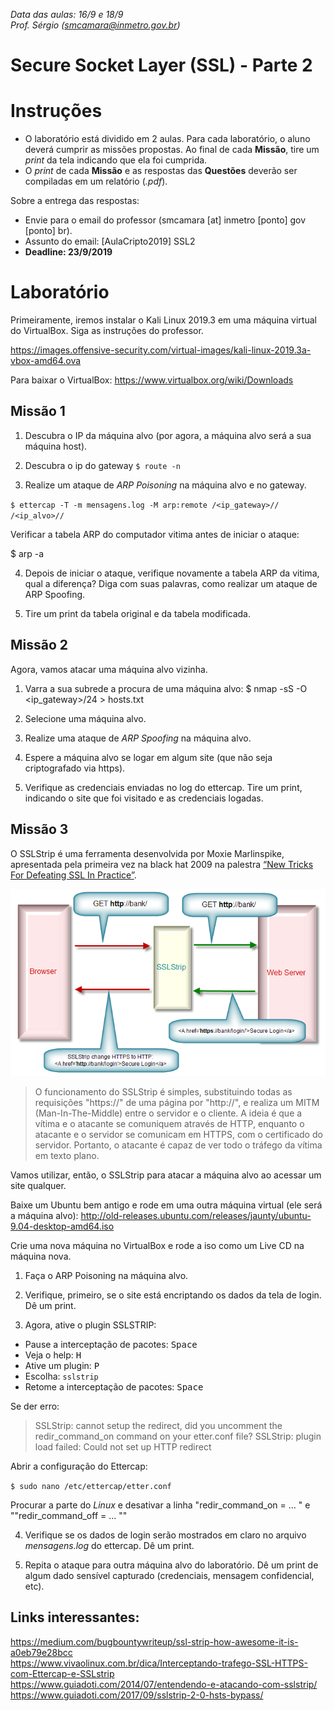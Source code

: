 *Data das aulas: 16/9 e 18/9* <br>
*Prof. Sérgio (smcamara@inmetro.gov.br)*


# Secure Socket Layer (SSL) - Parte 2


# Instruções

- O laboratório está dividido em 2 aulas. Para cada laboratório, o aluno deverá cumprir as missões propostas. Ao final de cada **Missão**, tire um *print* da tela indicando que ela foi cumprida.
- O *print* de cada **Missão** e as respostas das **Questões** deverão ser compiladas em um relatório (*.pdf*).

Sobre a entrega das respostas:
- Envie para o email do professor (smcamara [at] inmetro [ponto] gov [ponto] br).
- Assunto do email: [AulaCripto2019] SSL2
- **Deadline: 23/9/2019**

# Laboratório

Primeiramente, iremos instalar o Kali Linux 2019.3 em uma máquina virtual do VirtualBox. Siga as instruções do professor.

https://images.offensive-security.com/virtual-images/kali-linux-2019.3a-vbox-amd64.ova


Para baixar o VirtualBox: https://www.virtualbox.org/wiki/Downloads






## Missão 1

<!--
ettercap -Tp
Use  the  console  interface  and  do  not  put the interface in
              promisc mode. You will see only your traffic.
-->

1. Descubra o IP da máquina alvo (por agora, a máquina alvo será a sua máquina host).

2. Descubra o ip do gateway
`$ route -n`

3. Realize um ataque de _ARP Poisoning_ na máquina alvo e no gateway.

<!--
ettercap -T -M arp:remote /192.168.1.1// /192.168.1.2-10//

              Perform the ARP poisoning against the gateway and  the  host  in
              the  lan  between  2 and 10. The 'remote' option is needed to be
              able to sniff the remote traffic  the  hosts  make  through  the
              gateway.
-->

`$ ettercap -T -m mensagens.log -M arp:remote /<ip_gateway>// /<ip_alvo>//`


Verificar a tabela ARP do computador vitima antes de iniciar o ataque:

$ arp -a

4. Depois de iniciar o ataque, verifique novamente a tabela ARP da vitima, qual a diferença? Diga com suas palavras, como realizar um ataque de ARP Spoofing.

5. Tire um print da tabela original e da tabela modificada.






## Missão 2

Agora, vamos atacar uma máquina alvo vizinha.

1. Varra a sua subrede a procura de uma máquina alvo:
$ nmap -sS -O <ip_gateway>/24 > hosts.txt

2. Selecione uma máquina alvo. 

3. Realize uma ataque de _ARP Spoofing_ na máquina alvo.

4. Espere a máquina alvo se logar em algum site (que não seja criptografado via https).

5. Verifique as credenciais enviadas no log do ettercap. Tire um print, indicando o site que foi visitado e as credenciais logadas.

## Missão 3

O SSLStrip é uma ferramenta desenvolvida por Moxie Marlinspike, apresentada pela primeira vez na black hat 2009 na palestra [“New Tricks For Defeating SSL In Practice”](https://www.blackhat.com/presentations/bh-dc-09/Marlinspike/BlackHat-DC-09-Marlinspike-Defeating-SSL.pdf).


![](assets/markdown-img-paste-20190917162016734.png)

> O funcionamento do SSLStrip é simples, substituindo todas as requisições "https://" de uma página por "http://", e realiza um MITM (Man-In-The-Middle) entre o servidor e o cliente. A ideia é que a vítima e o atacante se comuniquem através de HTTP, enquanto o atacante e o servidor se comunicam em HTTPS, com o certificado do servidor. Portanto, o atacante é capaz de ver todo o tráfego da vítima em texto plano.

Vamos utilizar, então, o SSLStrip para atacar a máquina alvo ao acessar um site qualquer.

Baixe um Ubuntu bem antigo e rode em uma outra máquina virtual (ele será a máquina alvo):
http://old-releases.ubuntu.com/releases/jaunty/ubuntu-9.04-desktop-amd64.iso

Crie uma nova máquina no VirtualBox e rode a iso como um Live CD na máquina nova.

1. Faça o ARP Poisoning na máquina alvo.

2. Verifique, primeiro, se o site está encriptando os dados da tela de login. Dê um print.

3. Agora, ative o plugin SSLSTRIP:

- Pause a interceptação de pacotes: <kbd>Space</kbd>
- Veja o help: <kbd>H</kbd>
- Ative um plugin: <kbd>P</kbd>
- Escolha: `sslstrip`
- Retome a interceptação de pacotes: <kbd>Space</kbd>


Se der erro:
> SSLStrip: cannot setup the redirect, did you uncomment the redir_command_on command on your etter.conf file?
SSLStrip: plugin load failed: Could not set up HTTP redirect

Abrir a configuração do Ettercap:

`$ sudo nano /etc/ettercap/etter.conf`

Procurar a parte do _Linux_ e desativar a linha "redir_command_on = ... " e ""redir_command_off = ... ""

4. Verifique se os dados de login serão mostrados em claro no arquivo _mensagens.log_ do ettercap. Dê um print.

5. Repita o ataque para outra máquina alvo do laboratório. Dê um print de algum dado sensível capturado (credenciais, mensagem confidencial, etc).






## Links interessantes:
https://medium.com/bugbountywriteup/ssl-strip-how-awesome-it-is-a0eb79e28bcc <br>
https://www.vivaolinux.com.br/dica/Interceptando-trafego-SSL-HTTPS-com-Ettercap-e-SSLstrip <br>
https://www.guiadoti.com/2014/07/entendendo-e-atacando-com-sslstrip/ <br>
https://www.guiadoti.com/2017/09/sslstrip-2-0-hsts-bypass/ <br>
